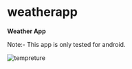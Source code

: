 # weatherapp

**Weather App**

Note:- This app is only tested for android.

![tempreture](https://user-images.githubusercontent.com/42700838/95655646-72588a00-0b26-11eb-851d-1407dc553f7c.png)
